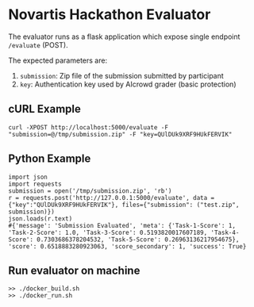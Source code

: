 # Novartis Hackathon Evaluator

The evaluator runs as a flask application which expose single endpoint `/evaluate` (POST).

The expected parameters are:

1. `submission`: Zip file of the submission submitted by participant
2. `key`: Authentication key used by AIcrowd grader (basic protection)

## cURL Example
```
curl -XPOST http://localhost:5000/evaluate -F "submission=@/tmp/submission.zip" -F "key=QUlDUk9XRF9HUkFERVIK"
```

## Python Example
```
import json
import requests
submission = open('/tmp/submission.zip', 'rb')
r = requests.post('http://127.0.0.1:5000/evaluate', data = {"key":"QUlDUk9XRF9HUkFERVIK"}, files={"submission": ("test.zip", submission)})
json.loads(r.text)
#{'message': 'Submission Evaluated', 'meta': {'Task-1-Score': 1, 'Task-2-Score': 1.0, 'Task-3-Score': 0.5193820017607189, 'Task-4-Score': 0.7303686378204532, 'Task-5-Score': 0.26963136217954675}, 'score': 0.6518883280923063, 'score_secondary': 1, 'success': True}
```

## Run evaluator on machine
```
>> ./docker_build.sh
>> ./docker_run.sh
```
